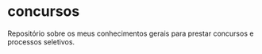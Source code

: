 # concursos
Repositório sobre os meus conhecimentos gerais para prestar concursos e processos seletivos.
